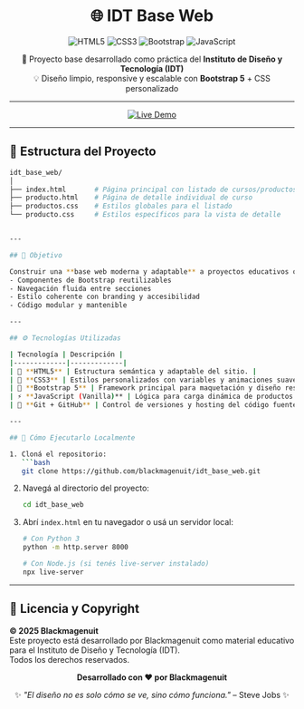<div align="center">
  
# 🌐 IDT Base Web  

![HTML5](https://img.shields.io/badge/HTML5-E34F26?style=for-the-badge&logo=html5&logoColor=white)
![CSS3](https://img.shields.io/badge/CSS3-1572B6?style=for-the-badge&logo=css3&logoColor=white)
![Bootstrap](https://img.shields.io/badge/Bootstrap-7952B3?style=for-the-badge&logo=bootstrap&logoColor=white)
![JavaScript](https://img.shields.io/badge/JavaScript-F7DF1E?style=for-the-badge&logo=javascript&logoColor=black)

📘 Proyecto base desarrollado como práctica del **Instituto de Diseño y Tecnología (IDT)**  
💡 Diseño limpio, responsive y escalable con **Bootstrap 5** + CSS personalizado  

---

<a href="https://blackmagenuit.github.io/idt_base_web" target="_blank">
  <img src="https://img.shields.io/badge/%F0%9F%94%97%20Live%20Demo-blue?style=for-the-badge" alt="Live Demo">
</a>

</div>

---

## 🧱 Estructura del Proyecto

```bash
idt_base_web/
│
├── index.html       # Página principal con listado de cursos/productos
├── producto.html    # Página de detalle individual de curso
├── productos.css    # Estilos globales para el listado
└── producto.css     # Estilos específicos para la vista de detalle


---

## 🎯 Objetivo

Construir una **base web moderna y adaptable** a proyectos educativos o institucionales, con:
- Componentes de Bootstrap reutilizables  
- Navegación fluida entre secciones  
- Estilo coherente con branding y accesibilidad  
- Código modular y mantenible  

---

## ⚙️ Tecnologías Utilizadas

| Tecnología | Descripción |
|-------------|-------------|
| 🧩 **HTML5** | Estructura semántica y adaptable del sitio. |
| 🎨 **CSS3** | Estilos personalizados con variables y animaciones suaves. |
| 🧱 **Bootstrap 5** | Framework principal para maquetación y diseño responsive. |
| ⚡ **JavaScript (Vanilla)** | Lógica para carga dinámica de productos y navegación. |
| 💾 **Git + GitHub** | Control de versiones y hosting del código fuente. |

---

## 🚀 Cómo Ejecutarlo Localmente

1. Cloná el repositorio:
   ```bash
   git clone https://github.com/blackmagenuit/idt_base_web.git
   ```

2. Navegá al directorio del proyecto:
   ```bash
   cd idt_base_web
   ```

3. Abrí `index.html` en tu navegador o usá un servidor local:
   ```bash
   # Con Python 3
   python -m http.server 8000
   
   # Con Node.js (si tenés live-server instalado)
   npx live-server
   ```

---

## 📄 Licencia y Copyright

**© 2025 Blackmagenuit**  
Este proyecto está desarrollado por Blackmagenuit como material educativo para el Instituto de Diseño y Tecnología (IDT).  
Todos los derechos reservados.

<div align="center">

**Desarrollado con ❤️ por Blackmagenuit**

✨ *"El diseño no es solo cómo se ve, sino cómo funciona."* – Steve Jobs ✨

</div>